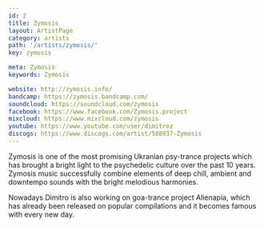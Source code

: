 ```yaml
---
id: 2
title: Zymosis
layout: ArtistPage
category: artists
path: '/artists/zymosis/'
key: zymosis

meta: Zymosis
keywords: Zymosis

website: http://zymosis.info/
bandcamp: https://zymosis.bandcamp.com/
soundcloud: https://soundcloud.com/zymosis
facebook: https://www.facebook.com/Zymosis.project
mixcloud: https://www.mixcloud.com/zymosis
youtube: https://www.youtube.com/user/dimitroz
discogs: https://www.discogs.com/artist/588937-Zymosis
---
```


Zymosis is one of the most promising Ukranian psy-trance projects which has brought a bright light to the psychedelic culture over the past 10 years. Zymosis music successfully combine elements of deep chill, ambient and downtempo sounds with the bright melodious harmonies.

Nowadays Dimitro is also working on goa-trance project Alienapia, which has already been released on popular compilations and it becomes famous with every new day.
